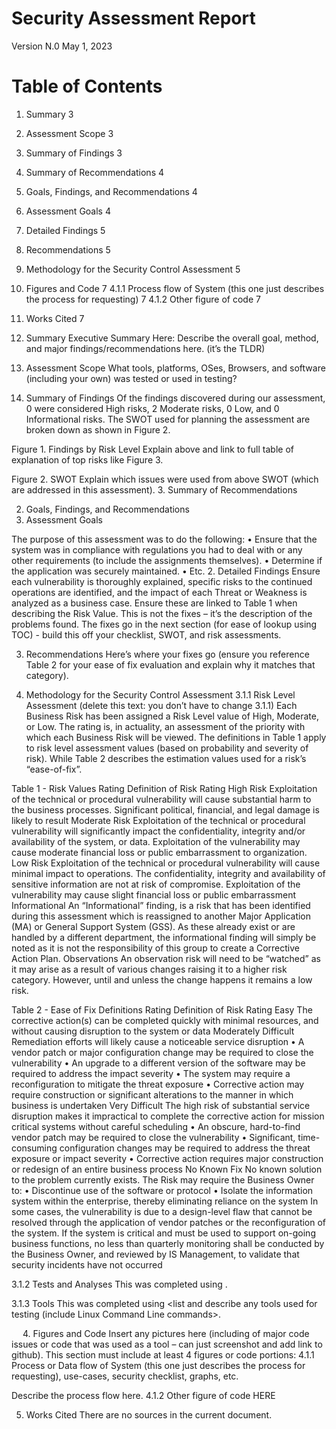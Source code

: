 # Security Assessment Report

Version N.0
May 1, 2023
 
# Table of Contents
1.	Summary	3
  1.	Assessment Scope	3
  2.	Summary of Findings	3
  3.	Summary of Recommendations	4
2.	Goals, Findings, and Recommendations	4
  1.	Assessment Goals	4
  2.	Detailed Findings	5
  3.	Recommendations	5
3.	Methodology for the Security Control Assessment	5
  4.	Figures and Code	7
  4.1.1	Process flow of System (this one just describes the process for requesting)	7
  4.1.2	Other figure of code	7
5.	Works Cited	7
 
1.	Summary
Executive Summary Here: Describe the overall goal, method, and major findings/recommendations here. (it’s the TLDR)
1.	Assessment Scope
What tools, platforms, OSes, Browsers, and software (including your own) was tested or used in testing?
2.	Summary of Findings
Of the findings discovered during our assessment, 0 were considered High risks, 2 Moderate risks, 0 Low, and 0 Informational risks. The SWOT used for planning the assessment are broken down as shown in Figure 2.

 

Figure 1. Findings by Risk Level
Explain above and link to full table of explanation of top risks like Figure 3.


 
Figure 2. SWOT
Explain which issues were used from above SWOT (which are addressed in this assessment).
3.	Summary of Recommendations

2.	Goals, Findings, and Recommendations
1.	Assessment Goals

The purpose of this assessment was to do the following:
•	Ensure that the system was in compliance with regulations you had to deal with or any other requirements (to include the assignments themselves).
•	Determine if the application was securely maintained.
•	Etc.
2.	Detailed Findings
Ensure each vulnerability is thoroughly explained, specific risks to the continued operations are identified, and the impact of each Threat or Weakness is analyzed as a business case. Ensure these are linked to Table 1 when describing the Risk Value. This is not the fixes – it’s the description of the problems found. The fixes go in the next section (for ease of lookup using TOC) - build this off your checklist, SWOT, and risk assessments.

3.	Recommendations
Here’s where your fixes go (ensure you reference Table 2 for your ease of fix evaluation and explain why it matches that category).

3.	Methodology for the Security Control Assessment
3.1.1	Risk Level Assessment (delete this text: you don’t have to change 3.1.1)
Each Business Risk has been assigned a Risk Level value of High, Moderate, or Low. The rating is, in actuality, an assessment of the priority with which each Business Risk will be viewed. The definitions in Table 1 apply to risk level assessment values (based on probability and severity of risk). While Table 2 describes the estimation values used for a risk’s “ease-of-fix”.

Table 1 - Risk Values
Rating	Definition of Risk Rating
High Risk	Exploitation of the technical or procedural vulnerability will cause substantial harm to the business processes. Significant political, financial, and legal damage is likely to result
Moderate Risk	Exploitation of the technical or procedural vulnerability will significantly impact the confidentiality, integrity and/or availability of the system, or data. Exploitation of the vulnerability may cause moderate financial loss or public embarrassment to organization.
Low Risk	Exploitation of the technical or procedural vulnerability will cause minimal impact to operations. The confidentiality, integrity and availability of sensitive information are not at risk of compromise. Exploitation of the vulnerability may cause slight financial loss or public embarrassment
Informational	An “Informational” finding, is a risk that has been identified during this assessment which is reassigned to another Major Application (MA) or General Support System (GSS). As these already exist or are handled by a different department, the informational finding will simply be noted as it is not the responsibility of this group to create a Corrective Action Plan.
Observations	An observation risk will need to be “watched” as it may arise as a result of various changes raising it to a higher risk category. However, until and unless the change happens it remains a low risk.

Table 2 - Ease of Fix Definitions
Rating	Definition of Risk Rating
Easy	The corrective action(s) can be completed quickly with minimal resources, and without causing disruption to the system or data
Moderately Difficult	Remediation efforts will likely cause a noticeable service disruption
•	A vendor patch or major configuration change may be required to close the vulnerability
•	An upgrade to a different version of the software may be required to address the impact severity
•	The system may require a reconfiguration to mitigate the threat exposure
•	Corrective action may require construction or significant alterations to the manner in which business is undertaken
Very Difficult	The high risk of substantial service disruption makes it impractical to complete the corrective action for mission critical systems without careful scheduling
•	An obscure, hard-to-find vendor patch may be required to close the vulnerability
•	Significant, time-consuming configuration changes may be required to address the threat exposure or impact severity
•	Corrective action requires major construction or redesign of an entire business process
No Known Fix	No known solution to the problem currently exists. The Risk may require the Business Owner to:
•	Discontinue use of the software or protocol
•	Isolate the information system within the enterprise, thereby eliminating reliance on the system
In some cases, the vulnerability is due to a design-level flaw that cannot be resolved through the application of vendor patches or the reconfiguration of the system. If the system is critical and must be used to support on-going business functions, no less than quarterly monitoring shall be conducted by the Business Owner, and reviewed by IS Management, to validate that security incidents have not occurred

3.1.2    Tests and Analyses
This was completed using <list and describe any type of testing you performed here>.

3.1.3   Tools
This was completed using <list and describe any tools used for testing (include Linux Command Line commands>.

 
4.	Figures and Code
Insert any pictures here (including of major code issues or code that was used as a tool – can just screenshot and add link to github). This section must include at least 4 figures or code portions:
4.1.1	Process or Data flow of System (this one just describes the process for requesting), use-cases, security checklist, graphs, etc.
 

Describe the process flow here.
4.1.2	Other figure of code
HERE

5.	Works Cited
There are no sources in the current document.

